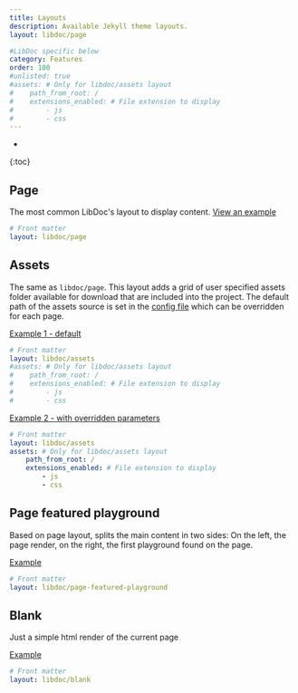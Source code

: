 ```yaml
---
title: Layouts
description: Available Jekyll theme layouts.
layout: libdoc/page

#LibDoc specific below
category: Features
order: 100
#unlisted: true
#assets: # Only for libdoc/assets layout
#    path_from_root: /
#    extensions_enabled: # File extension to display
#        - js
#        - css
---
```

* 
{:toc}

## Page 

The most common LibDoc's layout to display content. [View an example](libdoc-layout-page.html)

```yaml
# Front matter
layout: libdoc/page
```

## Assets

The same as `libdoc/page`. This layout adds a grid of user specified assets folder available for download that are included into the project.
The default path of the assets source is set in the [config file](libdoc-config.html#assets) which can be overridden for each page.

[Example 1 - default](libdoc-layout-assets.html)

```yaml
# Front matter
layout: libdoc/assets
#assets: # Only for libdoc/assets layout
#    path_from_root: /
#    extensions_enabled: # File extension to display
#        - js
#        - css
```

[Example 2 - with overridden parameters](libdoc-layout-assets-alt.html)

```yaml
# Front matter
layout: libdoc/assets
assets: # Only for libdoc/assets layout
    path_from_root: /
    extensions_enabled: # File extension to display
        - js
        - css
```

## Page featured playground

Based on page layout, splits the main content in two sides: On the left, the page render, on the right, the first playground found on the page.

[Example](libdoc-layout-page-featured-playground.html)

```yaml
# Front matter
layout: libdoc/page-featured-playground
```

## Blank

Just a simple html render of the current page

[Example](libdoc-layout-blank.html)

```yaml
# Front matter
layout: libdoc/blank
```